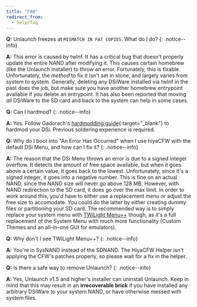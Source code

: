 ```yaml
---
title: "FAQ"
redirect_from:
  - help/faq
---
```


<a name="faq_fatmismatch" />**Q:** Unlaunch freezes at `MISMATCH IN FAT COPIES`. What do I do?
{: .notice--info}

**A:** This error is caused by twlnf. It has a critical bug that doesn't properly update the entire NAND after modifying it. This causes certain homebrew (like the Unlaunch installer) to throw an error. Fortunately, this is fixable. Unfortunately, the *method* to fix it isn't set in stone, and largely varies from system to system. Generally, deleting any DSiWare installed via twlnf in the past does the job, but make sure you have another homebrew entrypoint available if you delete an entrypoint. It has also been reported that moving *all* DSiWare to the SD card and back to the system can help in some cases.

<a name="faq_noflipnote" />**Q:** Can I hardmod?
{: .notice--info}

**A:** Yes. Follow Gadorach's [hardmodding guide](https://gbatemp.net/threads/dsi-downgrading-the-complete-guide.393682/){:target="_blank"} to hardmod your DSi. Previous soldering experience is required.

<a name="faq_2gbsd" />**Q:** Why do I boot into "An Error Has Occurred" when I use hiyaCFW with the default DSi Menu, and how can I fix it?
{: .notice--info}

**A:** The reason that the DSi Menu throws an error is due to a signed integer overflow. It detects the amount of free space available, but when it goes above a certain value, it goes back to the lowest. Unfortunately, since it's a signed integer, it goes into a negative number. This is fine on an actual NAND, since the NAND size will never go above 128 MB. However, with NAND redirection to the SD card, it does go over the max limit. In order to work around this, you'd have to either use a replacement menu or adjust the free size to accomodate. You could do the latter by either creating dummy files or partitioning your SD card. The recommended way is to simply replace your system menu with [TWiLight Menu++](installing-twilight-menu++) though, as it's a full replacement of the System Menu with much more functionality (Custom Themes and an all-in-one GUI for emulators).

<a name="faq_notwlmenupp" />**Q:** Why don't I see TWiLight Menu++?
{: .notice--info}

**A:** You're in SysNAND instead of the SDNAND. The HiyaCFW Helper isn't applying the CFW's patches properly, so please wait for a fix in the helper.

<a name="faq_uninstall" />**Q:** Is there a safe way to remove Unlaunch?
{: .notice--info}

**A:** Yes, Unlaunch v1.5 and higher's installer can uninstall Unlaunch. Keep in mind that this may result in an **irrecoverable brick** if you have installed any arbitrary DSiWare to your system NAND, or have otherwise messed with system files.
